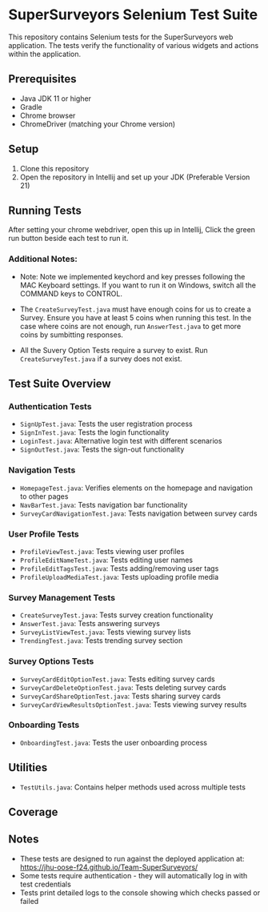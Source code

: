 # SuperSurveyors Selenium Test Suite

This repository contains Selenium tests for the SuperSurveyors web application. The tests verify the functionality of various widgets and actions within the application.

## Prerequisites

- Java JDK 11 or higher
- Gradle
- Chrome browser
- ChromeDriver (matching your Chrome version)

## Setup

1. Clone this repository
2. Open the repository in Intellij and set up your JDK (Preferable Version 21)

## Running Tests

After setting your chrome webdriver, open this up in Intellij, Click the green run button beside each test to run it. 


### Additional Notes:

- Note: Note we implemented keychord and key presses following the MAC Keyboard settings. If you want to run it on Windows, switch all the COMMAND keys to CONTROL.


- The `CreateSurveyTest.java` must have enough coins for us to create a Survey. Ensure you have at least 5 coins when running this test. In the case where coins are not enough, run `AnswerTest.java` to get more coins by sumbitting responses.

- All the Suvery Option Tests require a survey to exist. Run `CreateSurveyTest.java` if a survey does not exist.


## Test Suite Overview

### Authentication Tests
- `SignUpTest.java`: Tests the user registration process
- `SignInTest.java`: Tests the login functionality
- `LoginTest.java`: Alternative login test with different scenarios
- `SignOutTest.java`: Tests the sign-out functionality

### Navigation Tests
- `HomepageTest.java`: Verifies elements on the homepage and navigation to other pages
- `NavBarTest.java`: Tests navigation bar functionality
- `SurveyCardNavigationTest.java`: Tests navigation between survey cards

### User Profile Tests
- `ProfileViewTest.java`: Tests viewing user profiles
- `ProfileEditNameTest.java`: Tests editing user names
- `ProfileEditTagsTest.java`: Tests adding/removing user tags
- `ProfileUploadMediaTest.java`: Tests uploading profile media

### Survey Management Tests
- `CreateSurveyTest.java`: Tests survey creation functionality
- `AnswerTest.java`: Tests answering surveys
- `SurveyListViewTest.java`: Tests viewing survey lists
- `TrendingTest.java`: Tests trending survey section

### Survey Options Tests
- `SurveyCardEditOptionTest.java`: Tests editing survey cards
- `SurveyCardDeleteOptionTest.java`: Tests deleting survey cards
- `SurveyCardShareOptionTest.java`: Tests sharing survey cards
- `SurveyCardViewResultsOptionTest.java`: Tests viewing survey results

### Onboarding Tests
- `OnboardingTest.java`: Tests the user onboarding process

## Utilities

- `TestUtils.java`: Contains helper methods used across multiple tests

## Coverage



## Notes

- These tests are designed to run against the deployed application at: https://jhu-oose-f24.github.io/Team-SuperSurveyors/
- Some tests require authentication - they will automatically log in with test credentials
- Tests print detailed logs to the console showing which checks passed or failed 